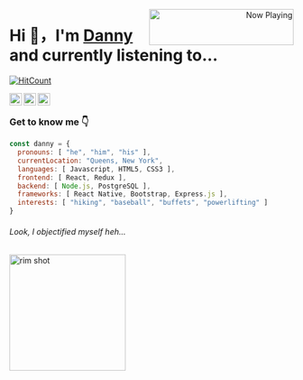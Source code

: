 <p align="right">
   <a href="https://natemoo-re-omega.vercel.app/now-playing?open" target="notarget">
    <img src="https://natemoo-re-omega.vercel.app/now-playing" width="256" height="64" alt="Now Playing" align="right"></img>
  </a>
</p>
<p align="center">
<h1>Hi 👋，I'm <a href="https://dannyboy.dev/">Danny</a> and currently listening to...</h1>
</p>

[![HitCount](http://hits.dwyl.com/dongledan/dongledan.svg)](http://hits.dwyl.com/dongledan/dongledan)


<a href="https://www.linkedin.com/in/d-li/">
  <img align="left" alt ="Danny's LinkedIn" width="22px" src="https://cdn.worldvectorlogo.com/logos/linkedin-icon-1.svg" />
</a>
<a href="https://github.com/dongledan">
  <img align="left" alt="Danny's Github" width="22px" src="https://cdn.worldvectorlogo.com/logos/github-icon.svg" />
</a>
<a href="https://www.strava.com/athletes/12361634">
  <img align="left" width="22px" alt="Danny's Strava" src="https://cdn4.iconfinder.com/data/icons/logos-brands-5/24/strava-512.png" />
</a>

<br />


### Get to know me 👇

```javascript
const danny = {
  pronouns: [ "he", "him", "his" ],
  currentLocation: "Queens, New York",
  languages: [ Javascript, HTML5, CSS3 ],
  frontend: [ React, Redux ],
  backend: [ Node.js, PostgreSQL ],
  frameworks: [ React Native, Bootstrap, Express.js ],
  interests: [ "hiking", "baseball", "buffets", "powerlifting" ]
}
```

###### Look, I objectified myself heh...

<img src="https://media.giphy.com/media/cD7PLGE1KWOhG/giphy.gif" alt="rim shot" width="206">
